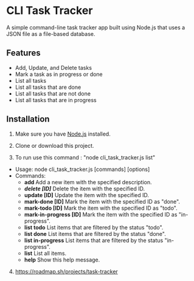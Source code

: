 # CLI Task Tracker

A simple command-line task tracker app built using Node.js that uses a JSON file as a file-based database.

## Features

- Add, Update, and Delete tasks
- Mark a task as in progress or done
- List all tasks
- List all tasks that are done
- List all tasks that are not done
- List all tasks that are in progress

## Installation

1. Make sure you have [Node.js](https://nodejs.org) installed.

2. Clone or download this project.

3. To run use this command : "node cli_task_tracker.js list"
  - Usage: node cli_task_tracker.js [commands] [options]
  - Commands:
     - **add <Description>**          Add a new item with the specified description.
      - ***delete [ID]***                Delete the item with the specified ID.
      - **update [ID]**                Update the item with the specified ID.
      - **mark-done [ID]**             Mark the item with the specified ID as "done".
      - **mark-todo [ID]**             Mark the item with the specified ID as "todo".
      - **mark-in-progress [ID]**      Mark the item with the specified ID as "in-progress".
      - **list todo**                  List items that are filtered by the status "todo".
      - **list done**                  List items that are filtered by the status "done".
      - **list in-progress**           List items that are filtered by the status "in-progress".
      - **list**                       List all items.
      - **help**                       Show this help message.


4. https://roadmap.sh/projects/task-tracker
